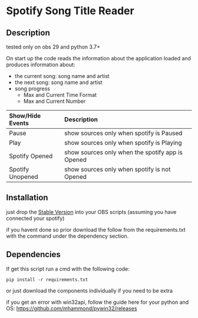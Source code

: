 # Spotify Song Title Reader
## Description
tested only on obs 29 and python 3.7+

On start up the code reads the information about the application loaded and produces information about: 
- the current song: song name and artist
- the next song: song name and artist
- song progress
	- Max and Current Time Format
	- Max and Current Number

| Show/Hide	Events  | Description										|
| :---				| :---												|
| Pause				| show sources only when spotify is Paused			|
| Play				| show sources only when spotify is Playing			|
| Spotify Opened	| show sources only when the spotify app is Opened	|
| Spotify Unopened	| show sources only when spotify is not Opened		|

## Installation
just drop the [Stable Version](https://github.com/) into your OBS scripts (assuming you have connected your spotify)

if you havent done so prior download the follow from the requirements.txt with the command under the dependency section.

## Dependencies
If get this script run a cmd with the following code:

	pip install -r requirements.txt

or just download the components individually if you need to be extra

if you get an error with win32api, follow the guide here for your python and OS: https://github.com/mhammond/pywin32/releases




